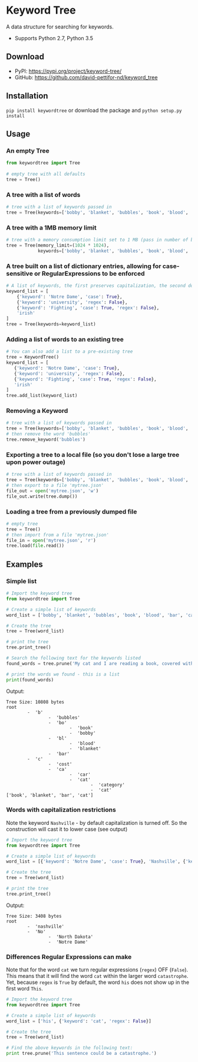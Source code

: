 # Keyword Tree

A data structure for searching for keywords.

- Supports Python 2.7, Python 3.5

## Download

- PyPI: https://pypi.org/project/keyword-tree/
- GitHub: https://github.com/david-pettifor-nd/keyword_tree

## Installation

`pip install keywordtree`
 or download the package and `python setup.py install`

## Usage

### An empty Tree
```python
from keywordtree import Tree
    
# empty tree with all defaults
tree = Tree()
```

### A tree with a list of words
```python
# tree with a list of keywords passed in
tree = Tree(keywords=['bobby', 'blanket', 'bubbles', 'book', 'blood', 'bar', 'cat', 'category', 'car', 'cost'])
```

### A tree with a 1MB memory limit

```python
# tree with a memory consumption limit set to 1 MB (pass in number of bytes; default = no limit)
tree = Tree(memory_limit=(1024 * 1024), 
            keywords=['bobby', 'blanket', 'bubbles', 'book', 'blood', 'bar', 'cat', 'category', 'car', 'cost'])
```

### A tree built on a list of dictionary entries, allowing for case-sensitive or RegularExpressions to be enforced

```python
# A list of keywords, the first preserves capitalization, the second doesn't use regular expressions, the third both, and the fourth neither
keyword_list = [
    {'keyword': 'Notre Dame', 'case': True},
    {'keyword': 'university', 'regex': False},
    {'keyword': 'Fighting', 'case': True, 'regex': False},
    'irish'
]
tree = Tree(keywords=keyword_list)
```
 
 ### Adding a list of words to an existing tree
 ```python
# You can also add a list to a pre-existing tree
tree = KeywordTree()
keyword_list = [
    {'keyword': 'Notre Dame', 'case': True},
    {'keyword': 'university', 'regex': False},
    {'keyword': 'Fighting', 'case': True, 'regex': False},
    'irish'
]
tree.add_list(keyword_list)
```

### Removing a Keyword
```python
# tree with a list of keywords passed in
tree = Tree(keywords=['bobby', 'blanket', 'bubbles', 'book', 'blood', 'bar', 'cat', 'category', 'car', 'cost'])
# then remove the word 'bubbles'
tree.remove_keyword('bubbles')
```

### Exporting a tree to a local file (so you don't lose a large tree upon power outage)
```python
# tree with a list of keywords passed in
tree = Tree(keywords=['bobby', 'blanket', 'bubbles', 'book', 'blood', 'bar', 'cat', 'category', 'car', 'cost'])
# then export to a file 'mytree.json'
file_out = open('mytree.json', 'w')
file_out.write(tree.dump())
```

### Loading a tree from a previously dumped file
```python
# empty tree
tree = Tree()
# then import from a file 'mytree.json'
file_in = open('mytree.json', 'r')
tree.load(file.read())
```

## Examples

### Simple list
```python
# Import the keyword tree
from keywordtree import Tree

# Create a simple list of keywords
word_list = ['bobby', 'blanket', 'bubbles', 'book', 'blood', 'bar', 'cat', 'category', 'car', 'cost']

# Create the tree
tree = Tree(word_list)

# print the tree
tree.print_tree()

# Search the following text for the keywords listed
found_words = tree.prune('My cat and I are reading a book, covered with my favorite blanket at the bar.')

# print the words we found - this is a list
print(found_words)
```

Output:
```text
Tree Size: 10808 bytes
root
        -  'b'
                -  'bubbles'
                -  'bo'
                        -  'book'
                        -  'bobby'
                -  'bl'
                        -  'blood'
                        -  'blanket'
                -  'bar'
        -  'c'
                -  'cost'
                -  'ca'
                        -  'car'
                        -  'cat'
                                -  'category'
                                -  'cat'
['book', 'blanket', 'bar', 'cat']
```

### Words with capitalization restrictions
Note the keyword `Nashville` - by default capitalization is turned off.  So the construction will cast it to lower case (see output)
```python
# Import the keyword tree
from keywordtree import Tree

# Create a simple list of keywords
word_list = [{'keyword': 'Notre Dame', 'case': True}, 'Nashville', {'keyword': 'North Dakota', 'case': True}]

# Create the tree
tree = Tree(word_list)

# print the tree
tree.print_tree()
```

Output:
```text
Tree Size: 3408 bytes
root
        -  'nashville'
        -  'No'
                -  'North Dakota'
                -  'Notre Dame'
```

### Differences Regular Expressions can make
Note that for the word `cat` we turn regular expressions (`regex`) OFF (`False`).  This means that it will find the word `cat` within the larger word `catastrophe`.  Yet, because `regex` is `True` by default, the word `his` does not show up in the first word `This`.
```python
# Import the keyword tree
from keywordtree import Tree

# Create a simple list of keywords
word_list = ['his', {'keyword': 'cat', 'regex': False}]

# Create the tree
tree = Tree(word_list)

# Find the above keywords in the following text:
print tree.prune('This sentence could be a catastrophe.')
```